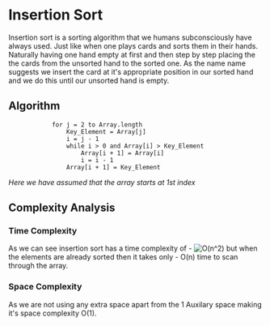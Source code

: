 # Insertion Sort
Insertion sort is a sorting algorithm that we humans subconsciously have always used.
Just like when one plays cards and sorts them in their hands. Naturally having one hand empty at first and then step by step placing the the cards from the unsorted hand to the sorted one. As the name name suggests we insert the card at it's appropriate position in our sorted hand and we do this until our unsorted hand is empty.
## Algorithm
                for j = 2 to Array.length
                    Key_Element = Array[j]
                    i = j - 1
                    while i > 0 and Array[i] > Key_Element
                        Array[i + 1] = Array[i]
                        i = i - 1
                    Array[i + 1] = Key_Element

*Here we have assumed that the array starts at 1st index*
## Complexity Analysis
### Time Complexity
As we can see insertion sort has a time complexity of - <img src="https://latex.codecogs.com/gif.latex?O(n^2)" title="O(n^2)" />
 but when the elements are already sorted then it takes only - O(n) time to scan through the array.
 ### Space Complexity
 As we are not using any extra space apart from the 1 Auxilary space making it's space complexity O(1).